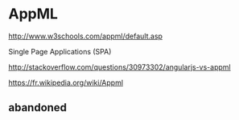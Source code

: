 # AppML  

http://www.w3schools.com/appml/default.asp  



Single Page Applications (SPA)  


http://stackoverflow.com/questions/30973302/angularjs-vs-appml  





https://fr.wikipedia.org/wiki/Appml  





## abandoned  


